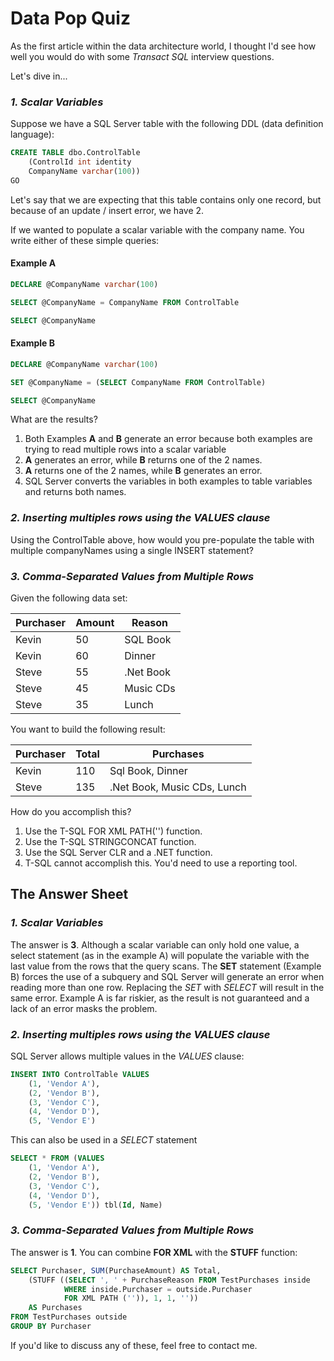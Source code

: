 # Data Pop Quiz

As the first article within the data architecture world, I thought I'd see how well you would do with some *Transact SQL* interview questions.

Let's dive in...

### *1. Scalar Variables*

Suppose we have a SQL Server table with the following DDL (data definition language):

```sql
CREATE TABLE dbo.ControlTable
    (ControlId int identity
    CompanyName varchar(100))
GO
```

Let's say that we are expecting that this table contains only one record, but because of an update / insert error, we have 2.

If we wanted to populate a scalar variable with the company name. You write either of these simple queries:

#### Example A

```sql
DECLARE @CompanyName varchar(100)

SELECT @CompanyName = CompanyName FROM ControlTable

SELECT @CompanyName
```

#### Example B

```sql
DECLARE @CompanyName varchar(100)

SET @CompanyName = (SELECT CompanyName FROM ControlTable)

SELECT @CompanyName
```

What are the results?

1. Both Examples **A** and **B** generate an error because both examples are trying to read multiple rows into a scalar variable
2. **A** generates an error, while **B** returns one of the 2 names.
3. **A** returns one of the 2 names, while **B** generates an error.
4. SQL Server converts the variables in both examples to table variables and returns both names.

### *2. Inserting multiples rows using the VALUES clause*

Using the ControlTable above, how would you pre-populate the table with multiple companyNames using a single INSERT statement?


### *3. Comma-Separated Values from Multiple Rows*

Given the following data set:

Purchaser|Amount|Reason
---|---|---
Kevin|50|SQL Book
Kevin|60|Dinner
Steve|55|.Net Book
Steve|45|Music CDs
Steve|35|Lunch

You want to build the following result:

Purchaser|Total|Purchases
---|---|---
Kevin|110|Sql Book, Dinner
Steve|135|.Net Book, Music CDs, Lunch

How do you accomplish this?

1. Use the T-SQL FOR XML PATH('') function.
2. Use the T-SQL STRINGCONCAT function.
3. Use the SQL Server CLR and a .NET function.
4. T-SQL cannot accomplish this. You'd need to use a reporting tool.



## The Answer Sheet

### *1. Scalar Variables*

The answer is **3**. Although a scalar variable can only hold one value, a select statement (as in the example A) will populate the variable with the last value from the rows that the query scans. The **SET** statement (Example B) forces the use of a subquery and SQL Server will generate an error when reading more than one row. Replacing the *SET* with *SELECT* will result in the same error. Example A is far riskier, as the result is not guaranteed and a lack of an error masks the problem.

### *2. Inserting multiples rows using the VALUES clause*

SQL Server allows multiple values in the *VALUES* clause:

```sql
INSERT INTO ControlTable VALUES
    (1, 'Vendor A'),
    (2, 'Vendor B'),
    (3, 'Vendor C'),
    (4, 'Vendor D'),
    (5, 'Vendor E')
```

This can also be used in a *SELECT* statement

```sql
SELECT * FROM (VALUES
    (1, 'Vendor A'),
    (2, 'Vendor B'),
    (3, 'Vendor C'),
    (4, 'Vendor D'),
    (5, 'Vendor E')) tbl(Id, Name)
```

### *3. Comma-Separated Values from Multiple Rows*

The answer is **1**. You can combine **FOR XML** with the **STUFF** function:

```sql
SELECT Purchaser, SUM(PurchaseAmount) AS Total,
    (STUFF ((SELECT ', ' + PurchaseReason FROM TestPurchases inside
            WHERE inside.Purchaser = outside.Purchaser
            FOR XML PATH ('')), 1, 1, ''))
    AS Purchases
FROM TestPurchases outside
GROUP BY Purchaser
```

If you'd like to discuss any of these, feel free to contact me.